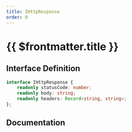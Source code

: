 ```yaml
---
title: IHttpResponse
order: 0
---
```


# {{ $frontmatter.title }}

<!--@include: ./iHttpResponse_partial_header.md-->

## Interface Definition

```ts
interface IHttpResponse {
    readonly statusCode: number;
    readonly body: string;
    readonly headers: Record<string, string>;
};
```

## Documentation

<!--@include: ./iHttpResponse_partial_footer.md-->

